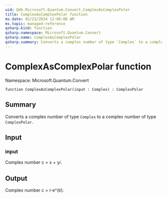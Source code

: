 ```yaml
---
uid: Qdk.Microsoft.Quantum.Convert.ComplexAsComplexPolar
title: ComplexAsComplexPolar function
ms.date: 02/23/2024 12:00:00 AM
ms.topic: managed-reference
qsharp.kind: function
qsharp.namespace: Microsoft.Quantum.Convert
qsharp.name: ComplexAsComplexPolar
qsharp.summary: Converts a complex number of type `Complex` to a complex number of type `ComplexPolar`.
---
```


# ComplexAsComplexPolar function

Namespace: Microsoft.Quantum.Convert

```qsharp
function ComplexAsComplexPolar(input : Complex) : ComplexPolar
```

## Summary
Converts a complex number of type `Complex` to a complex
number of type `ComplexPolar`.

## Input
### input
Complex number c = x + y𝑖.

## Output
Complex number c = r⋅e^(t𝑖).
